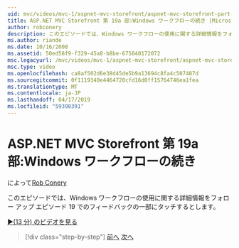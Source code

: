 ```yaml
---
uid: mvc/videos/mvc-1/aspnet-mvc-storefront/aspnet-mvc-storefront-part-19a-windows-workflow-followup
title: ASP.NET MVC Storefront 第 19a 部:Windows ワークフローの続き |Microsoft Docs
author: robconery
description: このエピソードでは、Windows ワークフローの使用に関する詳細情報をフォロー アップ エピソード 19 でのフィードバックの一部にタッチするとします。
ms.author: riande
ms.date: 10/16/2008
ms.assetid: 50ed58f9-f329-45a8-b8be-675040172072
msc.legacyurl: /mvc/videos/mvc-1/aspnet-mvc-storefront/aspnet-mvc-storefront-part-19a-windows-workflow-followup
msc.type: video
ms.openlocfilehash: ca8af502d6e38d45de5b9a13694c8fa4c507487d
ms.sourcegitcommit: 0f1119340e4464720cfd16d0ff15764746ea1fea
ms.translationtype: MT
ms.contentlocale: ja-JP
ms.lasthandoff: 04/17/2019
ms.locfileid: "59398391"
---
```

# <a name="aspnet-mvc-storefront-part-19a-windows-workflow-followup"></a>ASP.NET MVC Storefront 第 19a 部:Windows ワークフローの続き

によって[Rob Conery](https://github.com/robconery)

このエピソードでは、Windows ワークフローの使用に関する詳細情報をフォロー アップ エピソード 19 でのフィードバックの一部にタッチするとします。

[&#9654;(13 分) のビデオを見る](https://channel9.msdn.com/Blogs/ASP-NET-Site-Videos/aspnet-mvc-storefront-part-19a-windows-workflow-followup)

> [!div class="step-by-step"]
> [前へ](aspnet-mvc-storefront-part-19-processing-orders-with-windows-workflow.md)
> [次へ](aspnet-mvc-storefront-part-20-logging.md)
